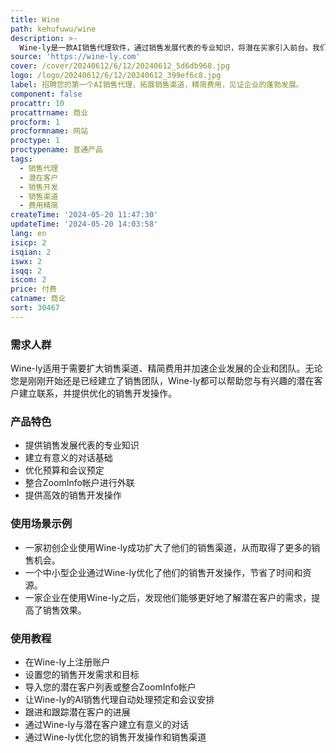 ```yaml
---
title: Wine
path: kehufuwu/wine
description: >-
  Wine-ly是一款AI销售代理软件，通过销售发展代表的专业知识，将潜在买家引入前台。我们通过深入了解您的服务和市场，连接您与有兴趣的潜在客户，与传统方法不同，我们致力于将您与主动对您所提供的感兴趣的预先合格的潜在客户联系起来。
source: 'https://wine-ly.com'
cover: /cover/20240612/6/12/20240612_5d6db968.jpg
logo: /logo/20240612/6/12/20240612_399ef6c8.jpg
label: 招聘您的第一个AI销售代理，拓展销售渠道，精简费用，见证企业的蓬勃发展。
component: false
procattr: 10
procattrname: 商业
procform: 1
procformname: 网站
proctype: 1
proctypename: 普通产品
tags:
  - 销售代理
  - 潜在客户
  - 销售开发
  - 销售渠道
  - 费用精简
createTime: '2024-05-20 11:47:30'
updateTime: '2024-05-20 14:03:58'
lang: en
isicp: 2
isqian: 2
iswx: 2
isqq: 2
iscom: 2
price: 付费
catname: 商业
sort: 30467
---
```




### 需求人群
Wine-ly适用于需要扩大销售渠道、精简费用并加速企业发展的企业和团队。无论您是刚刚开始还是已经建立了销售团队，Wine-ly都可以帮助您与有兴趣的潜在客户建立联系，并提供优化的销售开发操作。

### 产品特色
- 提供销售发展代表的专业知识
- 建立有意义的对话基础
- 优化预算和会议预定
- 整合ZoomInfo帐户进行外联
- 提供高效的销售开发操作

### 使用场景示例
- 一家初创企业使用Wine-ly成功扩大了他们的销售渠道，从而取得了更多的销售机会。
- 一个中小型企业通过Wine-ly优化了他们的销售开发操作，节省了时间和资源。
- 一家企业在使用Wine-ly之后，发现他们能够更好地了解潜在客户的需求，提高了销售效果。

### 使用教程
- 在Wine-ly上注册账户
- 设置您的销售开发需求和目标
- 导入您的潜在客户列表或整合ZoomInfo帐户
- 让Wine-ly的AI销售代理自动处理预定和会议安排
- 跟进和跟踪潜在客户的进展
- 通过Wine-ly与潜在客户建立有意义的对话
- 通过Wine-ly优化您的销售开发操作和销售渠道

  
